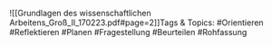 
![[Grundlagen des wissenschaftlichen Arbeitens_Groß_II_170223.pdf#page=2]]Tags & Topics:
   #Orientieren
   #Reflektieren
   #Planen
   #Fragestellung
   #Beurteilen
   #Rohfassung